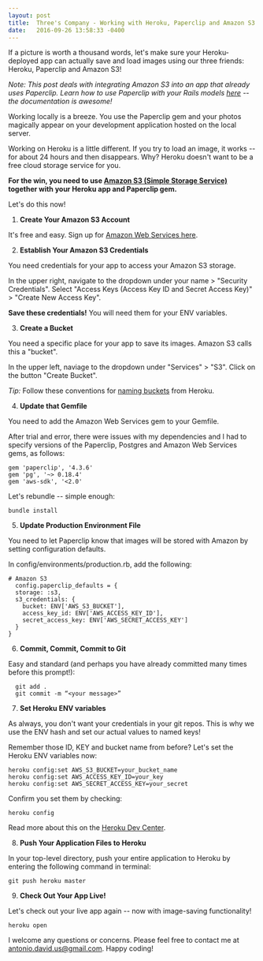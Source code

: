 ```yaml
---
layout: post
title:  Three's Company - Working with Heroku, Paperclip and Amazon S3 to Save Images
date:   2016-09-26 13:58:33 -0400
---
```


If a picture is worth a thousand words, let's make sure your Heroku-deployed app can actually save and load images using our three friends: Heroku, Paperclip and Amazon S3!

*Note: This post deals with integrating Amazon S3 into an app that already uses Paperclip. Learn how to use Paperclip with your Rails models [here](https://github.com/thoughtbot/paperclip) -- the documentation is awesome!* 

Working locally is a breeze.  You use the Paperclip gem and your photos magically appear on your development application hosted on the local server.

Working on Heroku is a little different.  If you try to load an image, it works -- for about 24 hours and then disappears.  Why? Heroku doesn't want to be a free cloud storage service for you.

**For the win, you need to use [Amazon S3 (Simple Storage Service)](https://aws.amazon.com/s3/) together with your Heroku app and Paperclip gem.**

Let's do this now!

1) **Create Your Amazon S3 Account**

It's free and easy. Sign up for [Amazon Web Services here](https://aws.amazon.com/free/). 

2) **Establish Your Amazon S3 Credentials**

You need credentials for your app to access your Amazon S3 storage. 

In the upper right, navigate to the dropdown under your name > "Security Credentials".  Select "Access Keys (Access Key ID and Secret Access Key)" > "Create New Access Key". 

**Save these credentials!** You will need them for your ENV variables.
 
3) **Create a Bucket**

You need a specific place for your app to save its images.  Amazon S3 calls this a "bucket".

In the upper left, naviage to the dropdown under "Services" > "S3".  Click on the button "Create Bucket".

*Tip:* Follow these conventions for [naming buckets](https://devcenter.heroku.com/articles/s3#naming-buckets) from Heroku. 

4) **Update that Gemfile**

You need to add the Amazon Web Services gem to your Gemfile.

After trial and error, there were issues with my dependencies and I had to specify versions of the Paperclip, Postgres and Amazon Web Services gems, as follows:

```
gem 'paperclip', '4.3.6'
gem 'pg', '~> 0.18.4'
gem 'aws-sdk', '<2.0'
```

Let's rebundle -- simple enough:

```
bundle install
```

5) **Update Production Environment File**

You need to let Paperclip know that images will be stored with Amazon by setting configuration defaults.

In config/environments/production.rb, add the following:

```
# Amazon S3
  config.paperclip_defaults = {
  storage: :s3,
  s3_credentials: {
    bucket: ENV['AWS_S3_BUCKET'],
    access_key_id: ENV['AWS_ACCESS_KEY_ID'],
    secret_access_key: ENV['AWS_SECRET_ACCESS_KEY']
  }
}
```

6) **Commit, Commit, Commit to Git**

Easy and standard (and perhaps you have already committed many times before this prompt!):

```
  git add .
  git commit -m “<your message>” 
```

7) **Set Heroku ENV variables**

As always, you don't want your credentials in your git repos.  This is why we use the ENV hash and set our actual values to named keys!

Remember those ID, KEY and bucket name from before? Let's set the Heroku ENV variables now:

```
heroku config:set AWS_S3_BUCKET=your_bucket_name
heroku config:set AWS_ACCESS_KEY_ID=your_key
heroku config:set AWS_SECRET_ACCESS_KEY=your_secret
```

Confirm you set them by checking:

```
heroku config
```

Read more about this on the [Heroku Dev Center](https://devcenter.heroku.com/articles/config-vars).

8) **Push Your Application Files to Heroku**

In your top-level directory, push your entire application to Heroku by entering the following command in terminal:

```
git push heroku master
```

9) **Check Out Your App Live!**

Let's check out your live app again -- now with image-saving functionality!

```
heroku open
```

I welcome any questions or concerns.  Please feel free to contact me at antonio.david.us@gmail.com. Happy coding!
